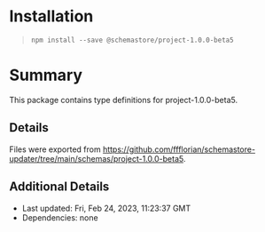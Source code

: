# Installation
> `npm install --save @schemastore/project-1.0.0-beta5`

# Summary
This package contains type definitions for project-1.0.0-beta5.

## Details
Files were exported from https://github.com/ffflorian/schemastore-updater/tree/main/schemas/project-1.0.0-beta5.

## Additional Details
* Last updated: Fri, Feb 24, 2023, 11:23:37 GMT
* Dependencies: none
